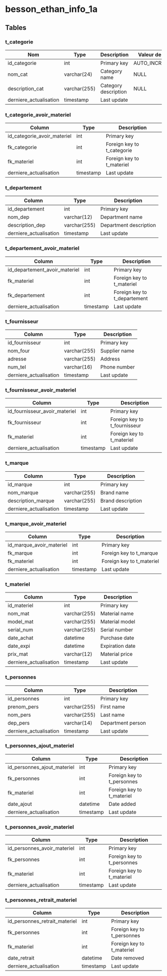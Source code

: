 # besson_ethan_info_1a

## Tables

### t_categorie

| Nom                    | Type         | Description          | Valeur de base |
|------------------------|--------------|----------------------|----------------|
| id_categorie           | int          | Primary key          | AUTO_INCREMENT |
| nom_cat                | varchar(24)  | Category name        | NULL           |
| description_cat        | varchar(255) | Category description | NULL           |
| derniere_actualisation | timestamp    | Last update          |                |

### t_categorie_avoir_materiel

| Column                      | Type      | Description                |
|-----------------------------|-----------|----------------------------|
| id_categorie_avoir_materiel | int       | Primary key                |
| fk_categorie                | int       | Foreign key to t_categorie |
| fk_materiel                 | int       | Foreign key to t_materiel  |
| derniere_actualisation      | timestamp | Last update                |

### t_departement

| Column                 | Type         | Description            |
|------------------------|--------------|------------------------|
| id_departement         | int          | Primary key            |
| nom_dep                | varchar(12)  | Department name        |
| description_dep        | varchar(255) | Department description |
| derniere_actualisation | timestamp    | Last update            |

### t_departement_avoir_materiel

| Column                        | Type      | Description                  |
|-------------------------------|-----------|------------------------------|
| id_departement_avoir_materiel | int       | Primary key                  |
| fk_materiel                   | int       | Foreign key to t_materiel    |
| fk_departement                | int       | Foreign key to t_departement |
| derniere_actualisation        | timestamp | Last update                  |

### t_fournisseur

| Column                 | Type         | Description   |
|------------------------|--------------|---------------|
| id_fournisseur         | int          | Primary key   |
| nom_four               | varchar(255) | Supplier name |
| adresse                | varchar(255) | Address       |
| num_tel                | varchar(16)  | Phone number  |
| derniere_actualisation | timestamp    | Last update   |

### t_fournisseur_avoir_materiel

| Column                        | Type      | Description                  |
|-------------------------------|-----------|------------------------------|
| id_fournisseur_avoir_materiel | int       | Primary key                  |
| fk_fournisseur                | int       | Foreign key to t_fournisseur |
| fk_materiel                   | int       | Foreign key to t_materiel    |
| derniere_actualisation        | timestamp | Last update                  |

### t_marque

| Column                 | Type         | Description       |
|------------------------|--------------|-------------------|
| id_marque              | int          | Primary key       |
| nom_marque             | varchar(255) | Brand name        |
| description_marque     | varchar(255) | Brand description |
| derniere_actualisation | timestamp    | Last update       |

### t_marque_avoir_materiel

| Column                   | Type      | Description               |
|--------------------------|-----------|---------------------------|
| id_marque_avoir_materiel | int       | Primary key               |
| fk_marque                | int       | Foreign key to t_marque   |
| fk_materiel              | int       | Foreign key to t_materiel |
| derniere_actualisation   | timestamp | Last update               |

### t_materiel

| Column                 | Type         | Description     |
|------------------------|--------------|-----------------|
| id_materiel            | int          | Primary key     |
| nom_mat                | varchar(255) | Material name   |
| model_mat              | varchar(255) | Material model  |
| serial_num             | varchar(255) | Serial number   |
| date_achat             | datetime     | Purchase date   |
| date_expi              | datetime     | Expiration date |
| prix_mat               | varchar(12)  | Material price  |
| derniere_actualisation | timestamp    | Last update     |

### t_personnes

| Column                 | Type         | Description       |
|------------------------|--------------|-------------------|
| id_personnes           | int          | Primary key       |
| prenom_pers            | varchar(255) | First name        |
| nom_pers               | varchar(255) | Last name         |
| dep_pers               | varchar(14)  | Department person |
| derniere_actualisation | timestamp    | Last update       |

### t_personnes_ajout_materiel

| Column                      | Type      | Description                |
|-----------------------------|-----------|----------------------------|
| id_personnes_ajout_materiel | int       | Primary key                |
| fk_personnes                | int       | Foreign key to t_personnes |
| fk_materiel                 | int       | Foreign key to t_materiel  |
| date_ajout                  | datetime  | Date added                 |
| derniere_actualisation      | timestamp | Last update                |

### t_personnes_avoir_materiel

| Column                      | Type      | Description                |
|-----------------------------|-----------|----------------------------|
| id_personnes_avoir_materiel | int       | Primary key                |
| fk_personnes                | int       | Foreign key to t_personnes |
| fk_materiel                 | int       | Foreign key to t_materiel  |
| derniere_actualisation      | timestamp | Last update                |

### t_personnes_retrait_materiel

| Column                        | Type      | Description                |
|-------------------------------|-----------|----------------------------|
| id_personnes_retrait_materiel | int       | Primary key                |
| fk_personnes                  | int       | Foreign key to t_personnes |
| fk_materiel                   | int       | Foreign key to t_materiel  |
| date_retrait                  | datetime  | Date removed               |
| derniere_actualisation        | timestamp | Last update                |

